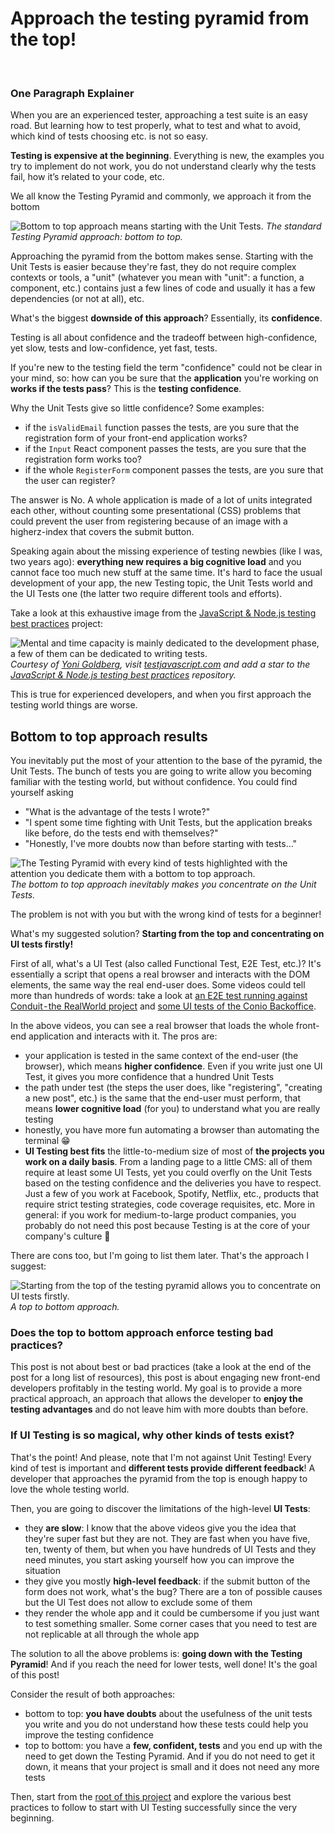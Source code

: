 # Approach the testing pyramid from the top!

<br/>

### One Paragraph Explainer

When you are an experienced tester, approaching a test suite is an easy road.
But learning how to test properly, what to test and what to avoid, which kind of
tests choosing etc. is not so easy.

**Testing is expensive at the beginning**. Everything is new, the examples you
try to implement do not work, you do not understand clearly why the tests fail,
how it’s related to your code, etc.

We all know the Testing Pyramid and commonly, we approach it from the bottom

![Bottom to top approach means starting with the Unit Tests.](../../assets/images/top-to-bottom-approach/bottom-to-top-approach.png)
_The standard Testing Pyramid approach: bottom to top._

Approaching the pyramid from the bottom makes sense. Starting with the Unit
Tests is easier because they're fast, they do not require complex contexts or
tools, a "unit" (whatever you mean with "unit": a function, a component, etc.)
contains just a few lines of code and usually it has a few dependencies (or not
at all), etc.

What's the biggest **downside of this approach**? Essentially, its
**confidence**.

Testing is all about confidence and the tradeoff between high-confidence, yet
slow, tests and low-confidence, yet fast, tests.

If you're new to the testing field the term "confidence" could not be clear in
your mind, so: how can you be sure that the **application** you're working on
**works if the tests pass**? This is the **testing confidence**.

Why the Unit Tests give so little confidence? Some examples:

- if the `isValidEmail` function passes the tests, are you sure that the
  registration form of your front-end application works?
- if the `Input` React component passes the tests, are you sure that the
  registration form works too?
- if the whole `RegisterForm` component passes the tests, are you sure that the
  user can register?

The answer is No. A whole application is made of a lot of units integrated each
other, without counting some presentational (CSS) problems that could prevent
the user from registering because of an image with a higherz-index that covers
the submit button.

Speaking again about the missing experience of testing newbies (like I was, two
years ago): **everything new requires a big cognitive load** and you cannot face
too much new stuff at the same time. It's hard to face the usual development of
your app, the new Testing topic, the Unit Tests world and the UI Tests one (the
latter two require different tools and efforts).

Take a look at this exhaustive image from the
[JavaScript & Node.js testing best practices](https://github.com/goldbergyoni/javascript-testing-best-practices)
project:

![Mental and time capacity is mainly dedicated to the development phase, a few of them can be dedicated to writing tests.](../../assets/images/top-to-bottom-approach/headspace.png)
_Courtesy of [Yoni Goldberg](https://goldbergyoni.com/), visit
[testjavascript.com](https://testjavascript.com/) and add a star to the
[JavaScript & Node.js testing best practices](https://github.com/goldbergyoni/javascript-testing-best-practices)
repository._

This is true for experienced developers, and when you first approach the testing
world things are worse.

## Bottom to top approach results

You inevitably put the most of your attention to the base of the pyramid, the
Unit Tests. The bunch of tests you are going to write allow you becoming
familiar with the testing world, but without confidence. You could find yourself
asking

- "What is the advantage of the tests I wrote?"
- "I spent some time fighting with Unit Tests, but the application breaks like
  before, do the tests end with themselves?"
- "Honestly, I've more doubts now than before starting with tests…"

![The Testing Pyramid with every kind of tests highlighted with the attention you dedicate them with a bottom to top approach.](../../assets/images/top-to-bottom-approach/unit-testing-first.png)
_The bottom to top approach inevitably makes you concentrate on the Unit Tests._

The problem is not with you but with the wrong kind of tests for a beginner!

What's my suggested solution? **Starting from the top and concentrating on UI
tests firstly!**

First of all, what's a UI Test (also called Functional Test, E2E Test, etc.)?
It's essentially a script that opens a real browser and interacts with the DOM
elements, the same way the real end-user does. Some videos could tell more than
hundreds of words: take a look at [an E2E test running against
Conduit - the RealWorld project](https://www.youtube.com/watch?v=gdly-oU72X0&feature=youtu.be) and [some UI tests of the Conio Backoffice](https://www.youtube.com/watch?v=lNEMKeTYEPI&feature=youtu.be).

In the above videos, you can see a real browser that loads the whole front-end
application and interacts with it. The pros are:

- your application is tested in the same context of the end-user (the browser),
  which means **higher confidence**. Even if you write just one UI Test, it
  gives you more confidence that a hundred Unit Tests
- the path under test (the steps the user does, like "registering", "creating a
  new post", etc.) is the same that the end-user must perform, that means
  **lower cognitive load** (for you) to understand what you are really testing
- honestly, you have more fun automating a browser than automating the terminal
  😁
- **UI Testing best fits** the little-to-medium size of most of **the projects
  you work on a daily basis**. From a landing page to a little CMS: all of them
  require at least some UI Tests, yet you could overfly on the Unit Tests based
  on the testing confidence and the deliveries you have to respect. Just a few
  of you work at Facebook, Spotify, Netflix, etc., products that require strict
  testing strategies, code coverage requisites, etc. More in general: if you
  work for medium-to-large product companies, you probably do not need this post
  because Testing is at the core of your company's culture 🎉

There are cons too, but I'm going to list them later. That's the approach I
suggest:

![Starting from the top of the testing pyramid allows you to concentrate on UI tests firstly.](../../assets/images/top-to-bottom-approach/ui-testing-first.png)
_A top to bottom approach._

### Does the top to bottom approach enforce testing bad practices?

This post is not about best or bad practices (take a look at the end of the post
for a long list of resources), this post is about engaging new front-end
developers profitably in the testing world. My goal is to provide a more
practical approach, an approach that allows the developer to **enjoy the testing
advantages** and do not leave him with more doubts than before.

### If UI Testing is so magical, why other kinds of tests exist?

That's the point! And please, note that I'm not against Unit Testing! Every kind
of test is important and **different tests provide different feedback**! A
developer that approaches the pyramid from the top is enough happy to love the
whole testing world.

Then, you are going to discover the limitations of the high-level **UI Tests**:

- they **are slow**: I know that the above videos give you the idea that they're
  super fast but they are not. They are fast when you have five, ten, twenty of
  them, but when you have hundreds of UI Tests and they need minutes, you start
  asking yourself how you can improve the situation
- they give you mostly **high-level feedback**: if the submit button of the form
  does not work, what's the bug? There are a ton of possible causes but the UI
  Test does not allow to exclude some of them
- they render the whole app and it could be cumbersome if you just want to test
  something smaller. Some corner cases that you need to test are not replicable
  at all through the whole app

The solution to all the above problems is: **going down with the Testing
Pyramid**! And if you reach the need for lower tests, well done! It's the goal
of this post!

Consider the result of both approaches:

- bottom to top: **you have doubts** about the usefulness of the unit tests you
  write and you do not understand how these tests could help you improve the
  testing confidence
- top to bottom: you have a **few, confident, tests** and you end up with the
  need to get down the Testing Pyramid. And if you do not need to get it down,
  it means that your project is small and it does not need any more tests

Then, start from the [root of this project](../../README.md) and explore the various best practices to follow to start with UI Testing successfully since the very beginning.
